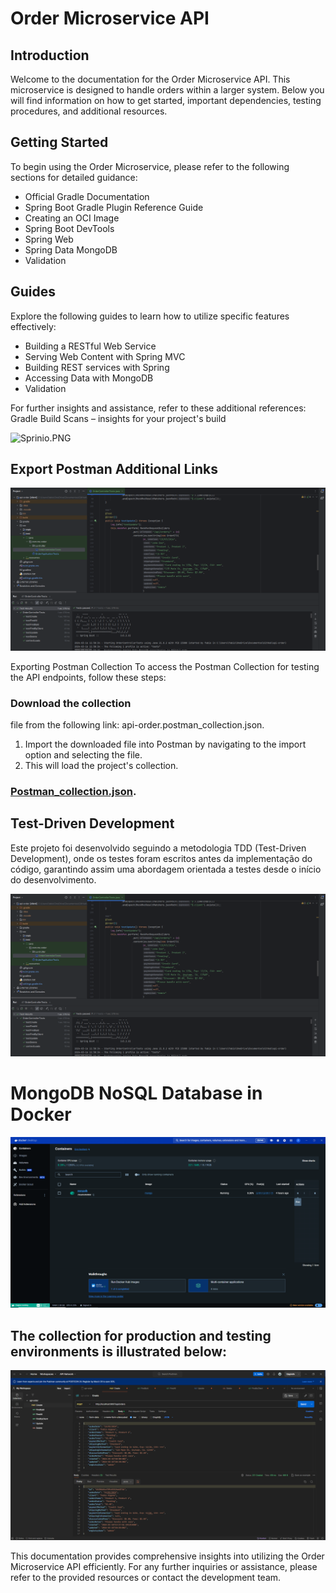 # Order Microservice API


## Introduction
Welcome to the documentation for the Order Microservice API. This microservice is designed to handle orders within a larger system. Below you will find information on how to get started, important dependencies, testing procedures, and additional resources.

## Getting Started
To begin using the Order Microservice, please refer to the following sections for detailed guidance:

- Official Gradle Documentation
- Spring Boot Gradle Plugin Reference Guide
- Creating an OCI Image
- Spring Boot DevTools
- Spring Web
- Spring Data MongoDB
- Validation

## Guides

Explore the following guides to learn how to utilize specific features effectively:

- Building a RESTful Web Service
- Serving Web Content with Spring MVC
- Building REST services with Spring
- Accessing Data with MongoDB
- Validation

For further insights and assistance, refer to these additional references:
Gradle Build Scans – insights for your project's build

![Sprinio.PNG](..%2F..%2F..%2FImagens%2FSprinio.PNG)

## Export Postman Additional Links

![img.png](./README/img.png)



Exporting Postman Collection
To access the Postman Collection for testing the API endpoints, follow these steps:

### Download the collection
file from the following link: api-order.postman_collection.json.
1. Import the downloaded file into Postman by navigating to the import option and selecting the file.
2. This will load the project's collection.

### [Postman_collection.json](api-order.postman_collection.json).

## Test-Driven Development
Este projeto foi desenvolvido seguindo a metodologia TDD (Test-Driven Development), onde os testes foram escritos antes da implementação do código, garantindo assim uma abordagem orientada a testes desde o início do desenvolvimento.

![img.png](./README/img.png)

# MongoDB NoSQL Database in Docker
![img_3.PNG](README%2Fimg_3.PNG)


## The collection for production and testing environments is illustrated below:

![img_1.png](./README/img_1.png)

This documentation provides comprehensive insights into utilizing the Order Microservice API efficiently. For any further inquiries or assistance, please refer to the provided resources or contact the development team.

